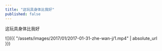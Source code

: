 ```yaml
---
title: "这玩具身体比我好"
published: false
---
```

这玩具身体比我好



![]({{ "/assets/images/2017/01/2017-01-31-zhe-wan-j/1.mp4" | absolute_url }})
